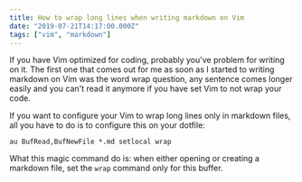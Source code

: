 ```yaml
---
title: How to wrap long lines when writing markdown on Vim
date: "2019-07-21T14:17:00.000Z"
tags: ["vim", "markdown"]
---
```


If you have Vim optimized for coding, probably you've problem for writing on it. The first one that comes out for me as soon as I started to writing markdown on Vim was the word wrap question, any sentence comes longer easily and you can't read it anymore if you have set Vim to not wrap your code.

If you want to configure your Vim to wrap long lines only in markdown files, all you have to do is to configure this on your dotfile:

```vim
au BufRead,BufNewFile *.md setlocal wrap
```

What this magic command do is: when either opening or creating a markdown file, set the `wrap` command only for this buffer.
